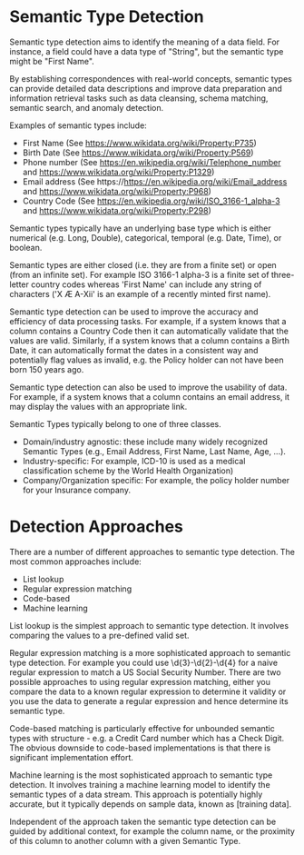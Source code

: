 # Semantic Type Detection #

Semantic type detection aims to identify the meaning of a data field. For instance, a field could have a data type of "String", but the semantic type might be "First Name".

By establishing correspondences with real-world concepts, semantic types can provide detailed data descriptions and improve data preparation and information retrieval tasks such as data cleansing, schema matching, semantic search, and anomaly detection.

Examples of semantic types include:

- First Name (See https://www.wikidata.org/wiki/Property:P735)
- Birth Date (See https://www.wikidata.org/wiki/Property:P569)
- Phone number (See https://en.wikipedia.org/wiki/Telephone_number and https://www.wikidata.org/wiki/Property:P1329)
- Email address (See https://https://en.wikipedia.org/wiki/Email_address and https://www.wikidata.org/wiki/Property:P968)
- Country Code (See https://en.wikipedia.org/wiki/ISO_3166-1_alpha-3 and https://www.wikidata.org/wiki/Property:P298)

Semantic types typically have an underlying base type which is either numerical (e.g. Long, Double), categorical, temporal (e.g. Date, Time), or boolean.

Semantic types are either closed (i.e. they are from a finite set) or open (from an infinite set).
For example ISO 3166-1 alpha-3 is a finite set of three-letter country codes whereas 'First Name' can include any string of characters ('X Æ A-Xii' is an example of a recently minted first name).

Semantic type detection can be used to improve the accuracy and efficiency of data processing tasks.
For example, if a system knows that a column contains a Country Code then it can automatically validate that the values are valid.
Similarly, if a system knows that a column contains a Birth Date, it can automatically format the dates in a consistent way and potentially flag values as invalid, e.g. the Policy holder can not have been born 150 years ago.

Semantic type detection can also be used to improve the usability of data.
For example, if a system knows that a column contains an email address, it may display the values with an appropriate link.

Semantic Types typically belong to one of three classes.
- Domain/industry agnostic: these include many widely recognized Semantic Types (e.g., Email Address, First Name, Last Name, Age, ...). 
- Industry-specific: For example, ICD-10 is used as a medical classification scheme by the World Health Organization)
- Company/Organization specific: For example, the policy holder number for your Insurance company.

# Detection Approaches #

There are a number of different approaches to semantic type detection. The most common approaches include:

- List lookup 
- Regular expression matching
- Code-based 
- Machine learning

List lookup is the simplest approach to semantic type detection. It involves comparing the values to a pre-defined valid set.

Regular expression matching is a more sophisticated approach to semantic type detection.
For example you could use \d{3}-\d{2}-\d{4} for a naive regular expression to match a US Social Security Number.
There are two possible approaches to using regular expression matching, either you compare the data to a known regular expression to determine it validity or you use the data to generate a regular expression and hence determine its semantic type.

Code-based matching is particularly effective for unbounded semantic types with structure - e.g. a Credit Card number which has a Check Digit.
The obvious downside to code-based implementations is that there is significant implementation effort.

Machine learning is the most sophisticated approach to semantic type detection.
It involves training a machine learning model to identify the semantic types of a data stream.
This approach is potentially highly accurate, but it typically depends on sample data, known as [training data].

Independent of the approach taken the semantic type detection can be guided by additional context, for example the column name, or the proximity of this column to another column with a given Semantic Type.




